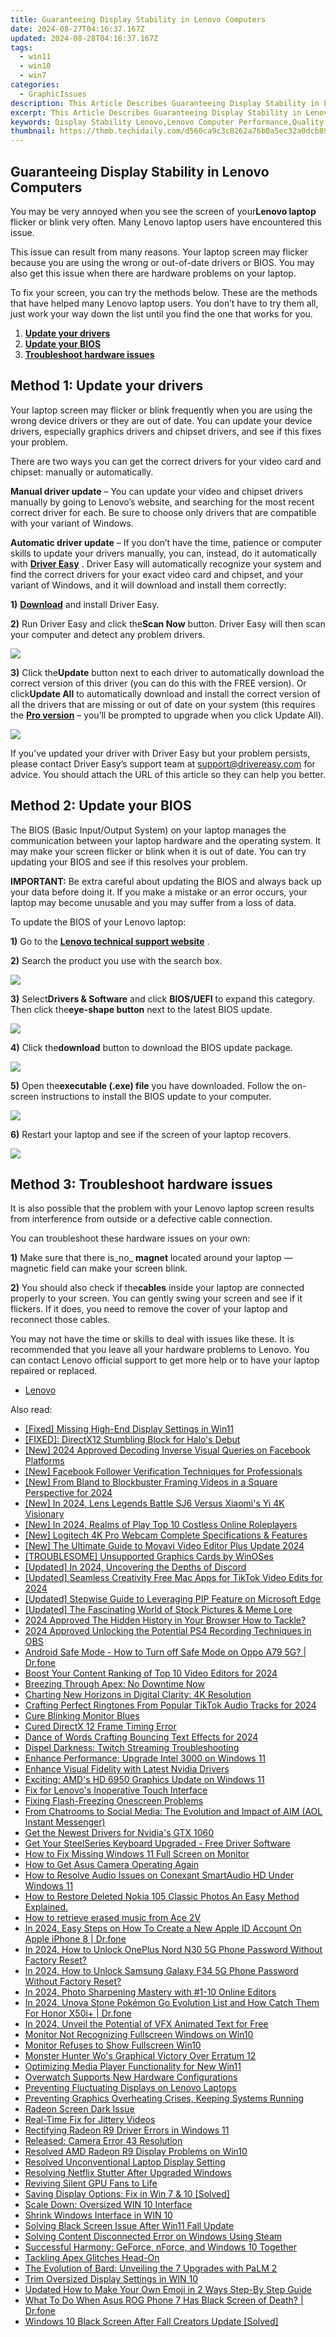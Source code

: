 ```yaml
---
title: Guaranteeing Display Stability in Lenovo Computers
date: 2024-08-27T04:16:37.167Z
updated: 2024-08-28T04:16:37.167Z
tags:
  - win11
  - win10
  - win7
categories:
  - GraphicIssues
description: This Article Describes Guaranteeing Display Stability in Lenovo Computers
excerpt: This Article Describes Guaranteeing Display Stability in Lenovo Computers
keywords: Display Stability Lenovo,Lenovo Computer Performance,Quality Display Assurance Lenovo,Lenovo Screen Reliability,Stable Display Technology Lenovo,Lenovo Durable Displays,Consistent Display Performance in Lenovo
thumbnail: https://thmb.techidaily.com/d560ca9c3c8262a76b0a5ec32a0dcb8921bf59ea8dc0a109a4155207c8bbc9f8.jpg
---
```


## Guaranteeing Display Stability in Lenovo Computers

 You may be very annoyed when you see the screen of your**Lenovo laptop** flicker or blink very often. Many Lenovo laptop users have encountered this issue.

 This issue can result from many reasons. Your laptop screen may flicker because you are using the wrong or out-of-date drivers or BIOS. You may also get this issue when there are hardware problems on your laptop.

 To fix your screen, you can try the methods below. These are the methods that have helped many Lenovo laptop users. You don’t have to try them all, just work your way down the list until you find the one that works for you.

1. **[Update your drivers](#a)**
2. **[Update your BIOS](#b)**
3. **[Troubleshoot hardware issues](#c)**

## Method 1: Update your drivers

 Your laptop screen may flicker or blink frequently when you are using the wrong device drivers or they are out of date. You can update your device drivers, especially graphics drivers and chipset drivers, and see if this fixes your problem.

 There are two ways you can get the correct drivers for your video card and chipset: manually or automatically.

**Manual driver update** – You can update your video and chipset drivers manually by going to Lenovo’s website, and searching for the most recent correct driver for each. Be sure to choose only drivers that are compatible with your variant of Windows.

**Automatic driver update** – If you don’t have the time, patience or computer skills to update your drivers manually, you can, instead, do it automatically with [**Driver Easy**](https://tools.techidaily.com/drivereasy/download/) . Driver Easy will automatically recognize your system and find the correct drivers for your exact video card and chipset, and your variant of Windows, and it will download and install them correctly:

**1)** [**Download**](https://tools.techidaily.com/drivereasy/download/) and install Driver Easy.

**2)** Run Driver Easy and click the**Scan Now** button. Driver Easy will then scan your computer and detect any problem drivers.

![](https://images.drivereasy.com/wp-content/uploads/2017/07/img_597858796d417.png)

**3)**  Click the**Update** button next to each driver to automatically download the correct version of this driver (you can do this with the FREE version). Or click**Update All** to automatically download and install the correct version of all the drivers that are missing or out of date on your system (this requires the [**Pro version**](https://tools.techidaily.com/drivereasy/download/) – you’ll be prompted to upgrade when you click Update All).

![](https://images.drivereasy.com/wp-content/uploads/2017/07/img_597859a7e365f.jpg)

 If you’ve updated your driver with Driver Easy but your problem persists, please contact Driver Easy’s support team at <support@drivereasy.com> for advice. You should attach the URL of this article so they can help you better.

## Method 2: Update your BIOS

 The BIOS (Basic Input/Output System) on your laptop manages the communication between your laptop hardware and the operating system. It may make your screen flicker or blink when it is out of date. You can try updating your BIOS and see if this resolves your problem.

**IMPORTANT:** Be extra careful about updating the BIOS and always back up your data before doing it. If you make a mistake or an error occurs, your laptop may become unusable and you may suffer from a loss of data.

To update the BIOS of your Lenovo laptop:

**1)** Go to the [**Lenovo technical support website**](https://shop-links.co/link/?exclusive=1&publisher_slug=itechdaily19598&url=http%3A%2F%2Fpcsupport.lenovo.com%2Fus%2Fen%2F) .

**2)**  Search the product you use with the search box.

![](https://images.drivereasy.com/wp-content/uploads/2017/07/img_59795b8f49038.jpg)

**3)**  Select**Drivers & Software** and click **BIOS/UEFI** to expand this category. Then click the**eye-shape button** next to the latest BIOS update.

![](https://images.drivereasy.com/wp-content/uploads/2017/07/img_59795c2f6d56b.jpg)

**4)**  Click the**download** button to download the BIOS update package.

![](https://images.drivereasy.com/wp-content/uploads/2017/07/img_59795ce5b8c59.jpg)

**5)**  Open the**executable (.exe) file** you have downloaded. Follow the on-screen instructions to install the BIOS update to your computer.

![](https://images.drivereasy.com/wp-content/uploads/2017/07/img_59795da0904c0.png)

**6)** Restart your laptop and see if the screen of your laptop recovers.

<!-- affiliate ads begin -->
<a href="https://store.nero.com/order/checkout.php?PRODS=22889392&QTY=1&AFFILIATE=108875&CART=1"><img src="http://webstatic.nero.com/nero2015-com-wAssets/img/affiliate/media/banner728-90eng.jpg" border="0"></a>
<!-- affiliate ads end -->
## Method 3: Troubleshoot hardware issues

 It is also possible that the problem with your Lenovo laptop screen results from interference from outside or a defective cable connection.

You can troubleshoot these hardware issues on your own:

**1)** Make sure that there is_no_ **magnet** located around your laptop — magnetic field can make your screen blink.

**2)** You should also check if the**cables** inside your laptop are connected properly to your screen. You can gently swing your screen and see if it flickers. If it does, you need to remove the cover of your laptop and reconnect those cables.

 You may not have the time or skills to deal with issues like these. It is recommended that you leave all your hardware problems to Lenovo. You can contact Lenovo official support to get more help or to have your laptop repaired or replaced.

* [Lenovo](https://tools.techidaily.com/drivereasy/download/)

<ins class="adsbygoogle"
     style="display:block"
     data-ad-format="autorelaxed"
     data-ad-client="ca-pub-7571918770474297"
     data-ad-slot="1223367746"></ins>



<ins class="adsbygoogle"
     style="display:block"
     data-ad-client="ca-pub-7571918770474297"
     data-ad-slot="8358498916"
     data-ad-format="auto"
     data-full-width-responsive="true"></ins>





<span class="atpl-alsoreadstyle">Also read:</span>
<div><ul>
<li><a href="https://graphic-issues.techidaily.com/fixed-missing-high-end-display-settings-in-win11/"><u>[Fixed] Missing High-End Display Settings in Win11</u></a></li>
<li><a href="https://graphic-issues.techidaily.com/fixed-directx12-stumbling-block-for-halos-debut/"><u>[FIXED]: DirectX12 Stumbling Block for Halo's Debut</u></a></li>
<li><a href="https://facebook-videos.techidaily.com/new-2024-approved-decoding-inverse-visual-queries-on-facebook-platforms/"><u>[New] 2024 Approved  Decoding Inverse Visual Queries on Facebook Platforms</u></a></li>
<li><a href="https://facebook-video-content.techidaily.com/new-facebook-follower-verification-techniques-for-professionals/"><u>[New] Facebook Follower Verification Techniques for Professionals</u></a></li>
<li><a href="https://facebook-videos.techidaily.com/new-from-bland-to-blockbuster-framing-videos-in-a-square-perspective-for-2024/"><u>[New] From Bland to Blockbuster  Framing Videos in a Square Perspective for 2024</u></a></li>
<li><a href="https://vp-tips.techidaily.com/new-in-2024-lens-legends-battle-sj6-versus-xiaomis-yi-4k-visionary/"><u>[New] In 2024, Lens Legends Battle  SJ6 Versus Xiaomi's Yi 4K Visionary</u></a></li>
<li><a href="https://visual-screen-recording.techidaily.com/new-in-2024-realms-of-play-top-10-costless-online-roleplayers/"><u>[New] In 2024, Realms of Play  Top 10 Costless Online Roleplayers</u></a></li>
<li><a href="https://digital-screen-recording.techidaily.com/new-logitech-4k-pro-webcam-complete-specifications-and-features/"><u>[New] Logitech 4K Pro Webcam  Complete Specifications & Features</u></a></li>
<li><a href="https://fox-http.techidaily.com/new-the-ultimate-guide-to-movavi-video-editor-plus-update-2024/"><u>[New] The Ultimate Guide to Movavi Video Editor Plus Update 2024</u></a></li>
<li><a href="https://graphic-issues.techidaily.com/troublesome-unsupported-graphics-cards-by-winoses/"><u>[TROUBLESOME] Unsupported Graphics Cards by WinOSes</u></a></li>
<li><a href="https://discord-videos.techidaily.com/updated-in-2024-uncovering-the-depths-of-discord/"><u>[Updated] In 2024, Uncovering the Depths of Discord</u></a></li>
<li><a href="https://tiktok-videos.techidaily.com/updated-seamless-creativity-free-mac-apps-for-tiktok-video-edits-for-2024/"><u>[Updated] Seamless Creativity  Free Mac Apps for TikTok Video Edits for 2024</u></a></li>
<li><a href="https://extra-skills.techidaily.com/updated-stepwise-guide-to-leveraging-pip-feature-on-microsoft-edge/"><u>[Updated] Stepwise Guide to Leveraging PIP Feature on Microsoft Edge</u></a></li>
<li><a href="https://some-approaches.techidaily.com/updated-the-fascinating-world-of-stock-pictures-and-meme-lore/"><u>[Updated] The Fascinating World of Stock Pictures & Meme Lore</u></a></li>
<li><a href="https://some-guidance.techidaily.com/2024-approved-the-hidden-history-in-your-browser-how-to-tackle/"><u>2024 Approved  The Hidden History in Your Browser  How to Tackle?</u></a></li>
<li><a href="https://digital-screen-recording.techidaily.com/2024-approved-unlocking-the-potential-ps4-recording-techniques-in-obs/"><u>2024 Approved  Unlocking the Potential  PS4 Recording Techniques in OBS</u></a></li>
<li><a href="https://howto.techidaily.com/android-safe-mode-how-to-turn-off-safe-mode-on-oppo-a79-5g-drfone-by-drfone-fix-android-problems-fix-android-problems/"><u>Android Safe Mode - How to Turn off Safe Mode on Oppo A79 5G? | Dr.fone</u></a></li>
<li><a href="https://extra-tips.techidaily.com/boost-your-content-ranking-of-top-10-video-editors-for-2024/"><u>Boost Your Content  Ranking of Top 10 Video Editors for 2024</u></a></li>
<li><a href="https://graphic-issues.techidaily.com/1719817759404-breezing-through-apex-no-downtime-now/"><u>Breezing Through Apex: No Downtime Now</u></a></li>
<li><a href="https://graphic-issues.techidaily.com/charting-new-horizons-in-digital-clarity-4k-resolution/"><u>Charting New Horizons in Digital Clarity: 4K Resolution</u></a></li>
<li><a href="https://extra-lessons.techidaily.com/crafting-perfect-ringtones-from-popular-tiktok-audio-tracks-for-2024/"><u>Crafting Perfect Ringtones From Popular TikTok Audio Tracks for 2024</u></a></li>
<li><a href="https://graphic-issues.techidaily.com/cure-blinking-monitor-blues/"><u>Cure Blinking Monitor Blues</u></a></li>
<li><a href="https://graphic-issues.techidaily.com/cured-directx-12-frame-timing-error/"><u>Cured DirectX 12 Frame Timing Error</u></a></li>
<li><a href="https://youtube-data.techidaily.com/-of-words-crafting-bouncing-text-effects-for-2024/"><u>Dance of Words  Crafting Bouncing Text Effects for 2024</u></a></li>
<li><a href="https://graphic-issues.techidaily.com/dispel-darkness-twitch-streaming-troubleshooting/"><u>Dispel Darkness: Twitch Streaming Troubleshooting</u></a></li>
<li><a href="https://graphic-issues.techidaily.com/enhance-performance-upgrade-intel-3000-on-windows-11/"><u>Enhance Performance: Upgrade Intel 3000 on Windows 11</u></a></li>
<li><a href="https://graphic-issues.techidaily.com/enhance-visual-fidelity-with-latest-nvidia-drivers/"><u>Enhance Visual Fidelity with Latest Nvidia Drivers</u></a></li>
<li><a href="https://graphic-issues.techidaily.com/exciting-amds-hd-6950-graphics-update-on-windows-11/"><u>Exciting: AMD's HD 6950 Graphics Update on Windows 11</u></a></li>
<li><a href="https://graphic-issues.techidaily.com/fix-for-lenovos-inoperative-touch-interface/"><u>Fix for Lenovo's Inoperative Touch Interface</u></a></li>
<li><a href="https://graphic-issues.techidaily.com/fixing-flash-freezing-onescreen-problems/"><u>Fixing Flash-Freezing Onescreen Problems</u></a></li>
<li><a href="https://tech-renaissance.techidaily.com/from-chatrooms-to-social-media-the-evolution-and-impact-of-aim-aol-instant-messenger/"><u>From Chatrooms to Social Media: The Evolution and Impact of AIM (AOL Instant Messenger)</u></a></li>
<li><a href="https://graphic-issues.techidaily.com/get-the-newest-drivers-for-nvidias-gtx-1060/"><u>Get the Newest Drivers for Nvidia's GTX 1060</u></a></li>
<li><a href="https://hardware-help.techidaily.com/get-your-steelseries-keyboard-upgraded-free-driver-software/"><u>Get Your SteelSeries Keyboard Upgraded - Free Driver Software</u></a></li>
<li><a href="https://graphic-issues.techidaily.com/how-to-fix-missing-windows-11-full-screen-on-monitor/"><u>How to Fix Missing Windows 11 Full Screen on Monitor</u></a></li>
<li><a href="https://graphic-issues.techidaily.com/how-to-get-asus-camera-operating-again/"><u>How to Get Asus Camera Operating Again</u></a></li>
<li><a href="https://sound-issues.techidaily.com/how-to-resolve-audio-issues-on-conexant-smartaudio-hd-under-windows-11/"><u>How to Resolve Audio Issues on Conexant SmartAudio HD Under Windows 11</u></a></li>
<li><a href="https://blog-min.techidaily.com/how-to-restore-deleted-nokia-105-classic-photos-an-easy-method-explained-by-fonelab-android-recover-photos/"><u>How to Restore Deleted Nokia 105 Classic Photos  An Easy Method Explained.</u></a></li>
<li><a href="https://blog-min.techidaily.com/how-to-retrieve-erased-music-from-ace-2v-by-fonelab-android-recover-music/"><u>How to retrieve erased music from Ace 2V</u></a></li>
<li><a href="https://iphone-unlock.techidaily.com/in-2024-easy-steps-on-how-to-create-a-new-apple-id-account-on-apple-iphone-8-drfone-by-drfone-ios/"><u>In 2024, Easy Steps on How To Create a New Apple ID Account On Apple iPhone 8 | Dr.fone</u></a></li>
<li><a href="https://easy-unlock-android.techidaily.com/in-2024-how-to-unlock-oneplus-nord-n30-5g-phone-password-without-factory-reset-by-drfone-android/"><u>In 2024, How to Unlock OnePlus Nord N30 5G Phone Password Without Factory Reset?</u></a></li>
<li><a href="https://android-unlock.techidaily.com/in-2024-how-to-unlock-samsung-galaxy-f34-5g-phone-password-without-factory-reset-by-drfone-android/"><u>In 2024, How to Unlock Samsung Galaxy F34 5G Phone Password Without Factory Reset?</u></a></li>
<li><a href="https://extra-skills.techidaily.com/in-2024-photo-sharpening-mastery-with-1-10-online-editors/"><u>In 2024, Photo Sharpening Mastery with #1-10 Online Editors</u></a></li>
<li><a href="https://pokemon-go-android.techidaily.com/in-2024-unova-stone-pokemon-go-evolution-list-and-how-catch-them-for-honor-x50iplus-drfone-by-drfone-virtual-android/"><u>In 2024, Unova Stone Pokémon Go Evolution List and How Catch Them For Honor X50i+ | Dr.fone</u></a></li>
<li><a href="https://fox-links.techidaily.com/in-2024-unveil-the-potential-of-vfx-animated-text-for-free/"><u>In 2024, Unveil the Potential of VFX  Animated Text for Free</u></a></li>
<li><a href="https://graphic-issues.techidaily.com/monitor-not-recognizing-fullscreen-windows-on-win10/"><u>Monitor Not Recognizing Fullscreen Windows on Win10</u></a></li>
<li><a href="https://graphic-issues.techidaily.com/monitor-refuses-to-show-fullscreen-win10/"><u>Monitor Refuses to Show Fullscreen Win10</u></a></li>
<li><a href="https://graphic-issues.techidaily.com/monster-hunter-wos-graphical-victory-over-erratum-12/"><u>Monster Hunter Wo's Graphical Victory Over Erratum 12</u></a></li>
<li><a href="https://graphic-issues.techidaily.com/optimizing-media-player-functionality-for-new-win11/"><u>Optimizing Media Player Functionality for New Win11</u></a></li>
<li><a href="https://graphic-issues.techidaily.com/overwatch-supports-new-hardware-configurations/"><u>Overwatch Supports New Hardware Configurations</u></a></li>
<li><a href="https://graphic-issues.techidaily.com/preventing-fluctuating-displays-on-lenovo-laptops/"><u>Preventing Fluctuating Displays on Lenovo Laptops</u></a></li>
<li><a href="https://graphic-issues.techidaily.com/preventing-graphics-overheating-crises-keeping-systems-running/"><u>Preventing Graphics Overheating Crises, Keeping Systems Running</u></a></li>
<li><a href="https://graphic-issues.techidaily.com/radeon-screen-dark-issue/"><u>Radeon Screen Dark Issue</u></a></li>
<li><a href="https://graphic-issues.techidaily.com/real-time-fix-for-jittery-videos/"><u>Real-Time Fix for Jittery Videos</u></a></li>
<li><a href="https://graphic-issues.techidaily.com/rectifying-radeon-r9-driver-errors-in-windows-11/"><u>Rectifying Radeon R9 Driver Errors in Windows 11</u></a></li>
<li><a href="https://graphic-issues.techidaily.com/released-camera-error-43-resolution/"><u>Released: Camera Error 43 Resolution</u></a></li>
<li><a href="https://graphic-issues.techidaily.com/resolved-amd-radeon-r9-display-problems-on-win10/"><u>Resolved AMD Radeon R9 Display Problems on Win10</u></a></li>
<li><a href="https://graphic-issues.techidaily.com/resolved-unconventional-laptop-display-setting/"><u>Resolved Unconventional Laptop Display Setting</u></a></li>
<li><a href="https://graphic-issues.techidaily.com/resolving-netflix-stutter-after-upgraded-windows/"><u>Resolving Netflix Stutter After Upgraded Windows</u></a></li>
<li><a href="https://graphic-issues.techidaily.com/reviving-silent-gpu-fans-to-life/"><u>Reviving Silent GPU Fans to Life</u></a></li>
<li><a href="https://graphic-issues.techidaily.com/saving-display-options-fix-in-win-7-and-10-solved/"><u>Saving Display Options: Fix in Win 7 & 10 [Solved]</u></a></li>
<li><a href="https://graphic-issues.techidaily.com/scale-down-oversized-win-10-interface/"><u>Scale Down: Oversized WIN 10 Interface</u></a></li>
<li><a href="https://graphic-issues.techidaily.com/shrink-windows-interface-in-win-10/"><u>Shrink Windows Interface in WIN 10</u></a></li>
<li><a href="https://graphic-issues.techidaily.com/solving-black-screen-issue-after-win11-fall-update/"><u>Solving Black Screen Issue After Win11 Fall Update</u></a></li>
<li><a href="https://windows11.techidaily.com/solving-content-disconnected-error-on-windows-using-steam/"><u>Solving Content Disconnected Error on Windows Using Steam</u></a></li>
<li><a href="https://graphic-issues.techidaily.com/successful-harmony-geforce-nforce-and-windows-10-together/"><u>Successful Harmony: GeForce, nForce, and Windows 10 Together</u></a></li>
<li><a href="https://graphic-issues.techidaily.com/tackling-apex-glitches-head-on/"><u>Tackling Apex Glitches Head-On</u></a></li>
<li><a href="https://tech-haven.techidaily.com/the-evolution-of-bard-unveiling-the-7-upgrades-with-palm-2/"><u>The Evolution of Bard: Unveiling the 7 Upgrades with PaLM 2</u></a></li>
<li><a href="https://graphic-issues.techidaily.com/trim-oversized-display-settings-in-win-10/"><u>Trim Oversized Display Settings in WIN 10</u></a></li>
<li><a href="https://meme-emoji.techidaily.com/updated-how-to-make-your-own-emoji-in-2-ways-step-by-step-guide/"><u>Updated How to Make Your Own Emoji in 2 Ways Step-By Step Guide</u></a></li>
<li><a href="https://howto.techidaily.com/what-to-do-when-asus-rog-phone-7-has-black-screen-of-death-drfone-by-drfone-fix-android-problems-fix-android-problems/"><u>What To Do When Asus ROG Phone 7 Has Black Screen of Death? | Dr.fone</u></a></li>
<li><a href="https://graphic-issues.techidaily.com/windows-10-black-screen-after-fall-creators-update-solved/"><u>Windows 10 Black Screen After Fall Creators Update [Solved]</u></a></li>
</ul></div>
